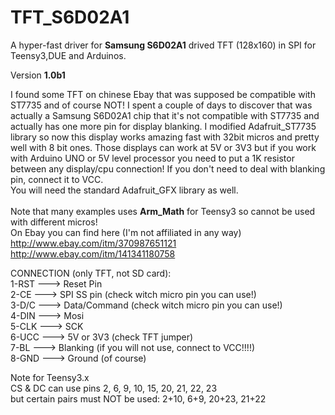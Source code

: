TFT_S6D02A1
===========
A hyper-fast driver for <b>Samsung S6D02A1</b> drived TFT (128x160) in SPI for Teensy3,DUE and Arduinos.<br>

Version <b>1.0b1</b><br>

I found some TFT on chinese Ebay that was supposed be compatible with ST7735 and of course NOT! I spent a couple of days to discover that was actually
a Samsung S6D02A1 chip that it's not compatible with ST7735 and actually has one more pin for display blanking.
I modified Adafruit_ST7735 library so now this display works amazing fast with 32bit micros and pretty well with 8 bit ones.
Those displays can work at 5V or 3V3 but if you work with Arduino UNO or 5V level processor you need to put a 1K resistor between
any display/cpu connection!
If you don't need to deal with blanking pin, connect it to VCC.
<br>
You will need the standard Adafruit_GFX library as well.<br>
<br>
Note that many examples uses <b>Arm_Math</b> for Teensy3 so cannot be used with different micros!<br>
On Ebay you can find here (I'm not affiliated in any way)<br>
http://www.ebay.com/itm/370987651121 <br>
http://www.ebay.com/itm/141341180758 <br>


CONNECTION (only TFT, not SD card):<br>
1-RST ---> Reset Pin<br>
2-CE  ---> SPI SS pin (check witch micro pin you can use!)<br>
3-D/C ---> Data/Command (check witch micro pin you can use!)<br>
4-DIN ---> Mosi<br>
5-CLK ---> SCK<br>
6-UCC ---> 5V or 3V3 (check TFT jumper)<br>
7-BL  ---> Blanking (if you will not use, connect to VCC!!!!)<br>
8-GND ---> Ground (of course)<br>

Note for Teensy3.x<br>
CS & DC can use pins 2, 6, 9, 10, 15, 20, 21, 22, 23<br>
but certain pairs must NOT be used: 2+10, 6+9, 20+23, 21+22<br>
